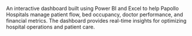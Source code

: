 
An interactive dashboard built using Power BI and Excel to help Papollo Hospitals manage patient flow, bed occupancy, doctor performance, and financial metrics. The dashboard provides real-time insights for optimizing hospital operations and patient care.

